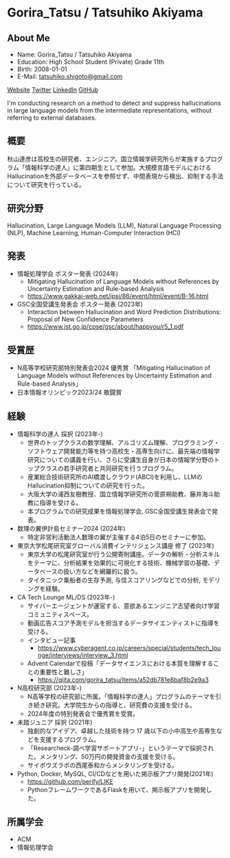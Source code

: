 # Gorira_Tatsu / Tatsuhiko Akiyama

## About Me
- Name: Gorira_Tatsu / Tatsuhiko Akiyama  
- Education: High School Student (Private) Grade 11th  
- Birth: 2008-01-01  
- E-Mail: tatsuhiko.shigoto@gmail.com  

[Website](https://gorira.netlify.app/) [Twitter](https://twitter.com/Gorira_Tatsu) [LinkedIn](https://www.linkedin.com/in/tatsuhiko-aki/) [GitHub](https://github.com/gorira-tatsu)  

I'm conducting research on a method to detect and suppress hallucinations in large language models from the intermediate representations, without referring to external databases.

## 概要
秋山達彦は高校生の研究者、エンジニア。国立情報学研究所らが実施するプログラム「情報科学の達人」に第四期生として参加。大規模言語モデルにおけるHallucinationを外部データベースを参照せず、中間表現から検出、抑制する手法について研究を行っている。

## 研究分野
Hallucination, Large Language Models (LLM), Natural Language Processing (NLP), Machine Learning, Human-Computer Interaction (HCI)

## 発表
- 情報処理学会 ポスター発表 (2024年)
    - Mitigating Hallucination of Language Models without References by Uncertainty Estimation and Rule-based Analysis
    - https://www.gakkai-web.net/ipsj/86/event/html/event/B-16.html
- GSC全国受講生発表会 ポスター発表 (2023年)
    - Interaction between Hallucination and Word Prediction Distributions: Proposal of New Confidence Parameters
    - https://www.jst.go.jp/cpse/gsc/about/happyou/r5_1.pdf

## 受賞歴
- N高等学校研究部特別発表会2024 優秀賞 「Mitigating Hallucination of Language Models without References by Uncertainty Estimation and Rule-based Analysis」
- 日本情報オリンピック2023/24 敢闘賞

## 経験
- 情報科学の達人 採択 (2023年-)
    - 世界のトップクラスの数学理解、アルゴリズム理解、プログラミング・ソフトウェア開発能力等を持つ高校生・高専生向けに、最先端の情報学研究についての講義を行い、さらに受講生自身が日本の情報学分野のトップクラスの若手研究者と共同研究を行うプログラム。
    - 産業総合技術研究所のAI橋渡しクラウド(ABCI)を利用し、LLMのHallucination抑制についての研究を行った。
    - 大阪大学の浦西友樹教授、国立情報学研究所の菅原朔助教、藤井海斗助教に指導を受ける。
    - 本プログラムでの研究成果を情報処理学会, GSC全国受講生発表会で発表。
- 数理の翼伊計島セミナー2024 (2024年)
    - 特定非営利活動法人数理の翼が主催する4泊5日のセミナーに参加。
- 東京大学松尾研究室グローバル消費インテリジェンス講座 修了 (2023年)
    - 東京大学の松尾研究室が行う公開寄附講座。データの解析・分析スキルをテーマに、分析結果を効果的に可視化する技術、機械学習の基礎、データベースの扱い方などを網羅的に扱う。
    - タイタニック乗船者の生存予測, 与信スコアリングなどでの分析, モデリングを経験。
- CA Tech Lounge ML/DS (2023年-)
    - サイバーエージェントが運営する、意欲あるエンジニア志望者向け学習コミュニティスペース。
    - 動画広告スコア予測モデルを担当するデータサイエンティストに指導を受ける。
    - インタビュー記事
        - https://www.cyberagent.co.jp/careers/special/students/tech_lounge/interviews/interview_3.html
    - Advent Calendarで投稿「データサイエンスにおける本質を理解することの重要性と難しさ」
        - https://qiita.com/gorira_tatsu/items/a52db781e8baf8b2e9a3
- N高校研究部 (2023年-)
    - N高等学校の研究部に所属。「情報科学の達人」プログラムのテーマを引き続き研究。大学院生からの指導と、研究費の支援を受ける。
    - 2024年度の特別発表会で優秀賞を受賞。
- 未踏ジュニア 採択 (2021年)
    - 独創的なアイデア、卓越した技術を持つ 17 歳以下の小中高生や高専生などを支援するプログラム。
    - 「Researcheck-調べ学習サポートアプリ-」というテーマで採択された。メンタリング、50万円の開発資金の支援を受ける。
    - サイボウズラボの西尾泰和からメンタリングを受ける。
- Python, Docker, MySQL, CI/CDなどを用いた掲示板アプリ開発(2021年)
    - https://github.com/perify/LIKE
    - PythonフレームワークであるFlaskを用いて、掲示板アプリを開発した。

## 所属学会
- ACM
- 情報処理学会
